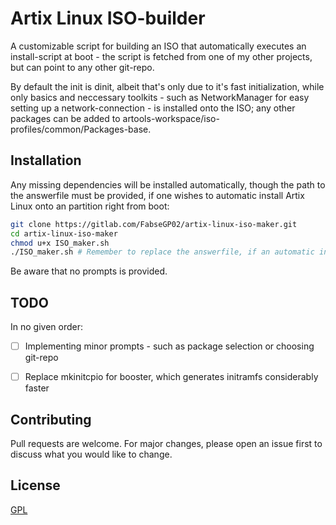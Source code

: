 # Artix Linux ISO-builder

A customizable script for building an ISO that automatically executes an install-script at boot - the script is fetched from one of my other projects, but can point to any other git-repo.

By default the init is dinit, albeit that's only due to it's fast initialization, while only basics and neccessary toolkits - such as NetworkManager for easy setting up a network-connection - is installed onto the ISO; any other packages can be added to artools-workspace/iso-profiles/common/Packages-base.

## Installation

Any missing dependencies will be installed automatically, though the path to the answerfile must be provided, if one wishes to automatic install Artix Linux onto an partition right from boot:
```bash
git clone https://gitlab.com/FabseGP02/artix-linux-iso-maker.git
cd artix-linux-iso-maker
chmod u+x ISO_maker.sh
./ISO_maker.sh # Remember to replace the answerfile, if an automatic install is desired
````

Be aware that no prompts is provided.

## TODO
In no given order:

- [ ] Implementing minor prompts - such as package selection or choosing git-repo
- [ ] Replace mkinitcpio for booster, which generates initramfs considerably faster 


## Contributing
Pull requests are welcome. For major changes, please open an issue first to discuss what you would like to change.

## License
[GPL](https://choosealicense.com/licenses/gpl-3.0/)
